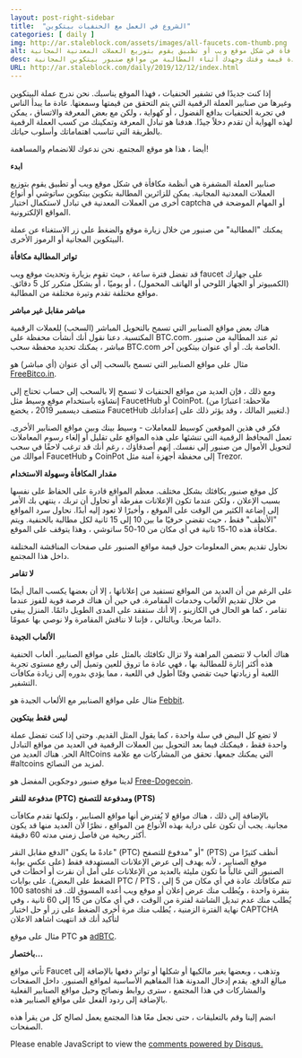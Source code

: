 ```yaml
---
layout: post-right-sidebar
title:  "الشروع في العمل مع الحنفيات بيتكوين"
categories: [ daily ]
img: http://ar.staleblock.com/assets/images/all-faucets.com-thumb.png
alt: صنابير العملة المشفرة هي أنظمة مكافأة في شكل موقع ويب أو تطبيق يقوم بتوزيع العملات المعدنية المجانية.
desc: إذا كنت جديدا على تشفير الحنفيات هذا الموقع هو لك. تعرّف على كيفية زيادة قيمة وقتك وجهدك أثناء المطالبة من مواقع صنبور بيتكوين المجانية.
URL: http://ar.staleblock.com/daily/2019/12/12/index.html
---
```


إذا كنت جديدًا في تشفير الحنفيات ، فهذا الموقع يناسبك. نحن ندرج عملة البيتكوين وغيرها من صنابير العملة الرقمية التي يتم التحقق من قيمتها وسمعتها. عادة ما يبدأ الناس في تجربة الحنفيات بدافع الفضول ، أو كهواية ، ولكن مع بعض المعرفة والاتساق ، يمكن لهذه الهواية أن تقدم دخلاً جيدًا. هدفنا هو تبادل المعرفة وتمكينك من كسب العملة الرقمية بالطريقة التي تناسب اهتماماتك وأسلوب حياتك.

أيضا ، هذا هو موقع المجتمع. نحن ندعوك للانضمام والمساهمة!

<b>ابدء</b>

صنابير العملة المشفرة هي أنظمة مكافأة في شكل موقع ويب أو تطبيق يقوم بتوزيع العملات المعدنية المجانية. يمكن للزائرين المطالبة بتكوين بيتكوين ساتوشي أو أنواع أخرى من العملات المعدنية في تبادل لاستكمال اختبار captcha أو المهام الموضحة في المواقع الإلكترونية.

يمكنك "المطالبة" من صنبور من خلال زيارة موقع والضغط على زر الاستغناء عن عملة البيتكوين المجانية أو الرموز الأخرى.

<b>تواتر المطالبة مكافأة</b>

قد تفضل فترة ساعة ، حيث تقوم بزيارة وتحديث موقع ويب faucet على جهازك (الكمبيوتر أو الجهاز اللوحي أو الهاتف المحمول) ، أو يوميًا ، أو بشكل متكرر كل 5 دقائق. مواقع مختلفة تقدم وتيرة مختلفة من المطالبة.

<b>مباشر مقابل غير مباشر</b>

هناك بعض مواقع الصنابير التي تسمح بالتحويل المباشر (السحب) للعملات الرقمية المكتسبة. دعنا نقول أنك أنشأت محفظة على BTC.com. ثم عند المطالبة من صنبور مباشر ، يمكنك تحديد محفظة سحب BTC.com الخاصة بك. أو أي عنوان بيتكوين آخر.

مثال على مواقع الصنابير التي تسمح بالسحب إلى أي عنوان (أي مباشر) هو <a href="http://bit.ly/www-freebitcoin" target="_blank">FreeBitco.in</a>.

ومع ذلك ، فإن العديد من مواقع الحنفيات لا تسمح إلا بالسحب إلى حساب تحتاج إلى إنشاؤه باستخدام موقع وسيط مثل FaucetHub أو CoinPot. (ملاحظة: اعتبارًا من منتصف ديسمبر 2019 ، يخضع FaucetHub لتغيير المالك ، وقد يؤثر ذلك على إعداداتك.)

فكر في هذين الموقعين كوسيط للمعاملات - وسيط بينك وبين مواقع الصنابير الأخرى. تعمل المحافظ الرقمية التي تنشئها على هذه المواقع على تقليل أو إلغاء رسوم المعاملات لتحويل الأموال من صنبور إلى نفسك. إنهم أصدقاؤك ، رغم أنك قد ترغب لاحقًا في سحب أموالك من FaucetHub و CoinPot إلى محفظة أجهزة آمنة مثل Trezor.

<b>مقدار المكافأة وسهولة الاستخدام</b>

كل موقع صنبور يكافئك بشكل مختلف. معظم المواقع قادرة على الحفاظ على نفسها بسبب الإعلان ، ولكن عندما تكون الإعلانات مفرطة أو تحاول أن تربك ، ينتهي بك الأمر إلى إضاعة الكثير من الوقت على الموقع ، وأخيرًا لا تعود إليه أبدًا. نحاول سرد المواقع "الأنظف" فقط ، حيث تقضي حرفيًا ما بين 10 إلى 15 ثانية لكل مطالبة بالحنفية. ويتم مكافأة هذه 10-15 ثانية في أي مكان من 10-50 ساتوشي ، وهذا يتوقف على الموقع.

نحاول تقديم بعض المعلومات حول قيمة مواقع الصنبور على صفحات المناقشة المختلفة داخل هذا المجتمع.

<b>لا تقامر</b>

على الرغم من أن العديد من المواقع تستفيد من إعلاناتها ، إلا أن بعضها يكسب المال أيضًا من خلال تقديم الألعاب وخدمات المقامرة. في حين أن هناك فرصة قوية للفوز عندما تقامر ، كما هو الحال في الكازينو ، إلا أنك ستفقد على المدى الطويل دائمًا. المنزل يبقى دائما مربحا. وبالتالي ، فإننا لا نناقش المقامرة ولا نوصي بها عمومًا.

<b>الألعاب الجيدة</b>

هناك ألعاب لا تتضمن المراهنة ولا تزال تكافئك بالمثل على مواقع الصنابير. ألعاب الحنفية هذه أكثر إثارة للمطالبة بها ، فهي عادة ما تروق للعين وتميل إلى رفع مستوى تجربة اللعبة أو زيادتها حيث تقضي وقتًا أطول في اللعبة ، مما يؤدي بدوره إلى زيادة مكافآت التشفير.

مثال على مواقع الصنابير مع الألعاب الجيدة هو <a href="http://bit.ly/www-febbit" target="_blank">Febbit</a>.

<b>ليس فقط بيتكوين</b>

لا تضع كل البيض في سلة واحدة ، كما يقول المثل القديم. وحتى إذا كنت تفضل عملة واحدة فقط ، فيمكنك فيما بعد التحويل بين العملات الرقمية في العديد من مواقع التبادل الحر. هناك العديد من AltCoins التي يمكنك جمعها. تحقق من المشاركات مع علامة #altcoins لمزيد من النصائح.

لدينا موقع صنبور دوجكوين المفضل هو <a href="http://bit.ly/www-free-dogecoin" target="_blank">Free-Dogecoin</a>.

<b>مدفوعة للنقر (PTC) ومدفوعة للتصفح (PTS)</b>

بالإضافة إلى ذلك ، هناك مواقع لا يُفترض أنها مواقع الصنابير ، ولكنها تقدم مكافآت مجانية. يجب أن تكون على دراية بهذه الأنواع من المواقع ، نظرًا لأن العديد منها قد يكون أكثر ربحية من فاصل زمني مدته 60 دقيقة.

عادةً ما يكون "الدفع مقابل النقر" (PTC) أو "مدفوع للتصفح" (PTS) أنظف كثيرًا من موقع الصنابير ، لأنه يهدف إلى عرض الإعلانات المستهدفة فقط (على عكس بوابة الصنبور التي غالباً ما تكون مليئة بالعديد من الإعلانات على أمل أن نقرت أو أخطأت في الضغط على البعض). على بوابات PTC / PTS ، تتم مكافأتك عادة في أي مكان من 5 إلى 100 satoshi بنقرة واحدة ، ويُطلب منك عرض إعلان أو موقع ويب أعده المسوق لك. قد يُطلب منك عدم تبديل الشاشة لفترة من الوقت ، في أي مكان من 15 إلى 60 ثانية ، وفي نهاية الفترة الزمنية ، يُطلب منك مرة أخرى الضغط على زر أو حل اختبار CAPTCHA لتأكيد أنك قد انتهيت اشاهد الاعلان

مثال على موقع PTC هو <a href="http://bit.ly/www-adbtc" target="_blank" alt="adBTC">adBTC</a>.

<b>باختصار…</b>

تأتي مواقع Faucet وتذهب ، وبعضها يغير مالكيها أو شكلها أو تواتر دفعها بالإضافة إلى مبالغ الدفع. يقدم إدخال المدونة هذا المفاهيم الأساسية لمواقع الصنبور. داخل الصفحات والمشاركات في هذا المجتمع ، سترى روابط ونصائح وحيل مواقع الصنابير الفعلية بالإضافة إلى ردود الفعل على مواقع الصنابير هذه.

انضم إلينا وقم بالتعليقات ، حتى نجعل معًا هذا المجتمع يعمل لصالح كل من يقرأ هذه الصفحات.

<div id="disqus_thread"></div>
<script>

/**
*  RECOMMENDED CONFIGURATION VARIABLES: EDIT AND UNCOMMENT THE SECTION BELOW TO INSERT DYNAMIC VALUES FROM YOUR PLATFORM OR CMS.
*  LEARN WHY DEFINING THESE VARIABLES IS IMPORTANT: https://disqus.com/admin/universalcode/#configuration-variables*/
/*
var disqus_config = function () {
this.page.url = PAGE_URL;  // Replace PAGE_URL with your page's canonical URL variable
this.page.identifier = PAGE_IDENTIFIER; // Replace PAGE_IDENTIFIER with your page's unique identifier variable
};
*/
(function() { // DON'T EDIT BELOW THIS LINE
var d = document, s = d.createElement('script');
s.src = 'https://bitcoin-cash.disqus.com/embed.js';
s.setAttribute('data-timestamp', +new Date());
(d.head || d.body).appendChild(s);
})();
</script>
<noscript>Please enable JavaScript to view the <a href="https://disqus.com/?ref_noscript">comments powered by Disqus.</a></noscript>
